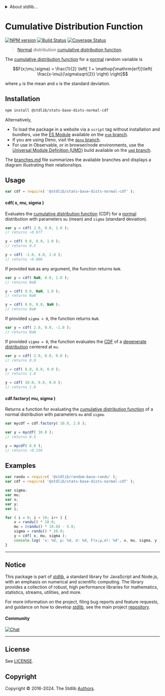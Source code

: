 <!--

@license Apache-2.0

Copyright (c) 2018 The Stdlib Authors.

Licensed under the Apache License, Version 2.0 (the "License");
you may not use this file except in compliance with the License.
You may obtain a copy of the License at

   http://www.apache.org/licenses/LICENSE-2.0

Unless required by applicable law or agreed to in writing, software
distributed under the License is distributed on an "AS IS" BASIS,
WITHOUT WARRANTIES OR CONDITIONS OF ANY KIND, either express or implied.
See the License for the specific language governing permissions and
limitations under the License.

-->


<details>
  <summary>
    About stdlib...
  </summary>
  <p>We believe in a future in which the web is a preferred environment for numerical computation. To help realize this future, we've built stdlib. stdlib is a standard library, with an emphasis on numerical and scientific computation, written in JavaScript (and C) for execution in browsers and in Node.js.</p>
  <p>The library is fully decomposable, being architected in such a way that you can swap out and mix and match APIs and functionality to cater to your exact preferences and use cases.</p>
  <p>When you use stdlib, you can be absolutely certain that you are using the most thorough, rigorous, well-written, studied, documented, tested, measured, and high-quality code out there.</p>
  <p>To join us in bringing numerical computing to the web, get started by checking us out on <a href="https://github.com/stdlib-js/stdlib">GitHub</a>, and please consider <a href="https://opencollective.com/stdlib">financially supporting stdlib</a>. We greatly appreciate your continued support!</p>
</details>

# Cumulative Distribution Function

[![NPM version][npm-image]][npm-url] [![Build Status][test-image]][test-url] [![Coverage Status][coverage-image]][coverage-url] <!-- [![dependencies][dependencies-image]][dependencies-url] -->

> [Normal][normal-distribution] distribution [cumulative distribution function][cdf].

<section class="intro">

The [cumulative distribution function][cdf] for a [normal][normal-distribution] random variable is

<!-- <equation class="equation" label="eq:normal_cdf" align="center" raw="F(x;\mu,\sigma) = \frac{1}{2} \left[ 1 + \operatorname{erf}\left( \frac{x-\mu}{\sigma\sqrt{2}} \right) \right]" alt="Cumulative distribution function for a normal distribution."> -->

```math
F(x;\mu,\sigma) = \frac{1}{2} \left[ 1 + \mathop{\mathrm{erf}}\left( \frac{x-\mu}{\sigma\sqrt{2}} \right) \right]
```

<!-- <div class="equation" align="center" data-raw-text="F(x;\mu,\sigma) = \frac{1}{2} \left[ 1 + \operatorname{erf}\left( \frac{x-\mu}{\sigma\sqrt{2}} \right) \right]" data-equation="eq:normal_cdf">
    <img src="https://cdn.jsdelivr.net/gh/stdlib-js/stdlib@51534079fef45e990850102147e8945fb023d1d0/lib/node_modules/@stdlib/stats/base/dists/normal/cdf/docs/img/equation_normal_cdf.svg" alt="Cumulative distribution function for a normal distribution.">
    <br>
</div> -->

<!-- </equation> -->

where `µ` is the mean and `σ` is the standard deviation.

</section>

<!-- /.intro -->

<section class="installation">

## Installation

```bash
npm install @stdlib/stats-base-dists-normal-cdf
```

Alternatively,

-   To load the package in a website via a `script` tag without installation and bundlers, use the [ES Module][es-module] available on the [`esm` branch][esm-url].
-   If you are using Deno, visit the [`deno` branch][deno-url].
-   For use in Observable, or in browser/node environments, use the [Universal Module Definition (UMD)][umd] build available on the [`umd` branch][umd-url].

The [branches.md][branches-url] file summarizes the available branches and displays a diagram illustrating their relationships.

</section>

<section class="usage">

## Usage

```javascript
var cdf = require( '@stdlib/stats-base-dists-normal-cdf' );
```

#### cdf( x, mu, sigma )

Evaluates the [cumulative distribution function][cdf] (CDF) for a [normal][normal-distribution] distribution with parameters `mu` (mean) and `sigma` (standard deviation).

```javascript
var y = cdf( 2.0, 0.0, 1.0 );
// returns ~0.977

y = cdf( 0.0, 0.0, 1.0 );
// returns 0.5

y = cdf( -1.0, 4.0, 2.0 );
// returns ~0.006
```

If provided `NaN` as any argument, the function returns `NaN`.

```javascript
var y = cdf( NaN, 0.0, 1.0 );
// returns NaN

y = cdf( 0.0, NaN, 1.0 );
// returns NaN

y = cdf( 0.0, 0.0, NaN );
// returns NaN
```

If provided `sigma < 0`, the function returns `NaN`.

```javascript
var y = cdf( 2.0, 0.0, -1.0 );
// returns NaN
```

If provided `sigma = 0`, the function evaluates the [CDF][cdf] of a [degenerate distribution][degenerate-distribution] centered at `mu`.

```javascript
var y = cdf( 2.0, 8.0, 0.0 );
// returns 0.0

y = cdf( 8.0, 8.0, 0.0 );
// returns 1.0

y = cdf( 10.0, 8.0, 0.0 );
// returns 1.0
```

#### cdf.factory( mu, sigma )

Returns a function for evaluating the [cumulative distribution function][cdf] of a normal distribution with parameters `mu` and `sigma`.

```javascript
var mycdf = cdf.factory( 10.0, 2.0 );

var y = mycdf( 10.0 );
// returns 0.5

y = mycdf( 8.0 );
// returns ~0.159
```

</section>

<!-- /.usage -->

<section class="examples">

## Examples

<!-- eslint no-undef: "error" -->

```javascript
var randu = require( '@stdlib/random-base-randu' );
var cdf = require( '@stdlib/stats-base-dists-normal-cdf' );

var sigma;
var mu;
var x;
var y;
var i;

for ( i = 0; i < 10; i++ ) {
    x = randu() * 10.0;
    mu = (randu() * 10.0) - 5.0;
    sigma = randu() * 20.0;
    y = cdf( x, mu, sigma );
    console.log( 'x: %d, µ: %d, σ: %d, F(x;µ,σ): %d', x, mu, sigma, y );
}
```

</section>

<!-- /.examples -->

<!-- Section for related `stdlib` packages. Do not manually edit this section, as it is automatically populated. -->

<section class="related">

</section>

<!-- /.related -->

<!-- Section for all links. Make sure to keep an empty line after the `section` element and another before the `/section` close. -->


<section class="main-repo" >

* * *

## Notice

This package is part of [stdlib][stdlib], a standard library for JavaScript and Node.js, with an emphasis on numerical and scientific computing. The library provides a collection of robust, high performance libraries for mathematics, statistics, streams, utilities, and more.

For more information on the project, filing bug reports and feature requests, and guidance on how to develop [stdlib][stdlib], see the main project [repository][stdlib].

#### Community

[![Chat][chat-image]][chat-url]

---

## License

See [LICENSE][stdlib-license].


## Copyright

Copyright &copy; 2016-2024. The Stdlib [Authors][stdlib-authors].

</section>

<!-- /.stdlib -->

<!-- Section for all links. Make sure to keep an empty line after the `section` element and another before the `/section` close. -->

<section class="links">

[npm-image]: http://img.shields.io/npm/v/@stdlib/stats-base-dists-normal-cdf.svg
[npm-url]: https://npmjs.org/package/@stdlib/stats-base-dists-normal-cdf

[test-image]: https://github.com/stdlib-js/stats-base-dists-normal-cdf/actions/workflows/test.yml/badge.svg?branch=main
[test-url]: https://github.com/stdlib-js/stats-base-dists-normal-cdf/actions/workflows/test.yml?query=branch:main

[coverage-image]: https://img.shields.io/codecov/c/github/stdlib-js/stats-base-dists-normal-cdf/main.svg
[coverage-url]: https://codecov.io/github/stdlib-js/stats-base-dists-normal-cdf?branch=main

<!--

[dependencies-image]: https://img.shields.io/david/stdlib-js/stats-base-dists-normal-cdf.svg
[dependencies-url]: https://david-dm.org/stdlib-js/stats-base-dists-normal-cdf/main

-->

[chat-image]: https://img.shields.io/gitter/room/stdlib-js/stdlib.svg
[chat-url]: https://app.gitter.im/#/room/#stdlib-js_stdlib:gitter.im

[stdlib]: https://github.com/stdlib-js/stdlib

[stdlib-authors]: https://github.com/stdlib-js/stdlib/graphs/contributors

[umd]: https://github.com/umdjs/umd
[es-module]: https://developer.mozilla.org/en-US/docs/Web/JavaScript/Guide/Modules

[deno-url]: https://github.com/stdlib-js/stats-base-dists-normal-cdf/tree/deno
[umd-url]: https://github.com/stdlib-js/stats-base-dists-normal-cdf/tree/umd
[esm-url]: https://github.com/stdlib-js/stats-base-dists-normal-cdf/tree/esm
[branches-url]: https://github.com/stdlib-js/stats-base-dists-normal-cdf/blob/main/branches.md

[stdlib-license]: https://raw.githubusercontent.com/stdlib-js/stats-base-dists-normal-cdf/main/LICENSE

[cdf]: https://en.wikipedia.org/wiki/Cumulative_distribution_function

[normal-distribution]: https://en.wikipedia.org/wiki/Normal_distribution

[degenerate-distribution]: https://en.wikipedia.org/wiki/Degenerate_distribution

</section>

<!-- /.links -->
